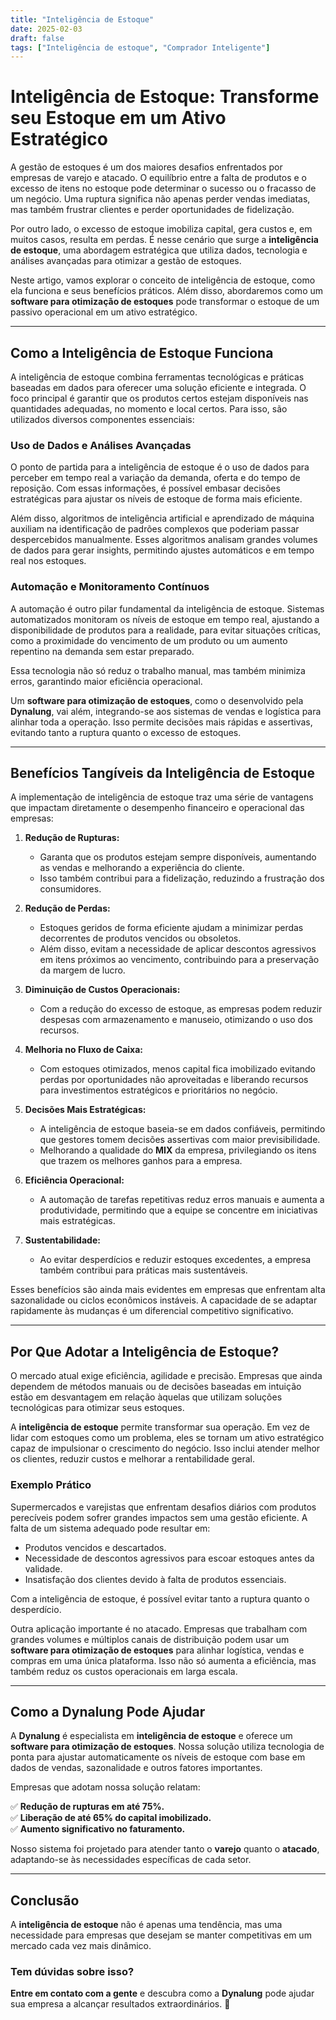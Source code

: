 ```yaml
---
title: "Inteligência de Estoque"
date: 2025-02-03
draft: false
tags: ["Inteligência de estoque", "Comprador Inteligente"]
---
```


# Inteligência de Estoque: Transforme seu Estoque em um Ativo Estratégico  

A gestão de estoques é um dos maiores desafios enfrentados por empresas de varejo e atacado. O equilíbrio entre a falta de produtos e o excesso de itens no estoque pode determinar o sucesso ou o fracasso de um negócio. Uma ruptura significa não apenas perder vendas imediatas, mas também frustrar clientes e perder oportunidades de fidelização.  

Por outro lado, o excesso de estoque imobiliza capital, gera custos e, em muitos casos, resulta em perdas. É nesse cenário que surge a **inteligência de estoque**, uma abordagem estratégica que utiliza dados, tecnologia e análises avançadas para otimizar a gestão de estoques.  

Neste artigo, vamos explorar o conceito de inteligência de estoque, como ela funciona e seus benefícios práticos. Além disso, abordaremos como um **software para otimização de estoques** pode transformar o estoque de um passivo operacional em um ativo estratégico.  

---

## Como a Inteligência de Estoque Funciona  

A inteligência de estoque combina ferramentas tecnológicas e práticas baseadas em dados para oferecer uma solução eficiente e integrada. O foco principal é garantir que os produtos certos estejam disponíveis nas quantidades adequadas, no momento e local certos. Para isso, são utilizados diversos componentes essenciais:  

### Uso de Dados e Análises Avançadas  

O ponto de partida para a inteligência de estoque é o uso de dados para perceber em tempo real a variação da demanda, oferta e do tempo de reposição. Com essas informações, é possível embasar decisões estratégicas para ajustar os níveis de estoque de forma mais eficiente.  

Além disso, algoritmos de inteligência artificial e aprendizado de máquina auxiliam na identificação de padrões complexos que poderiam passar despercebidos manualmente. Esses algoritmos analisam grandes volumes de dados para gerar insights, permitindo ajustes automáticos e em tempo real nos estoques.  

### Automação e Monitoramento Contínuos  

A automação é outro pilar fundamental da inteligência de estoque. Sistemas automatizados monitoram os níveis de estoque em tempo real, ajustando a disponibilidade de produtos para a realidade, para evitar situações críticas, como a proximidade do vencimento de um produto ou um aumento repentino na demanda sem estar preparado.  

Essa tecnologia não só reduz o trabalho manual, mas também minimiza erros, garantindo maior eficiência operacional.  

Um **software para otimização de estoques**, como o desenvolvido pela **Dynalung**, vai além, integrando-se aos sistemas de vendas e logística para alinhar toda a operação. Isso permite decisões mais rápidas e assertivas, evitando tanto a ruptura quanto o excesso de estoques.  

---

## Benefícios Tangíveis da Inteligência de Estoque  

A implementação de inteligência de estoque traz uma série de vantagens que impactam diretamente o desempenho financeiro e operacional das empresas:  

1. **Redução de Rupturas:**  
   - Garanta que os produtos estejam sempre disponíveis, aumentando as vendas e melhorando a experiência do cliente.  
   - Isso também contribui para a fidelização, reduzindo a frustração dos consumidores.  

2. **Redução de Perdas:**  
   - Estoques geridos de forma eficiente ajudam a minimizar perdas decorrentes de produtos vencidos ou obsoletos.  
   - Além disso, evitam a necessidade de aplicar descontos agressivos em itens próximos ao vencimento, contribuindo para a preservação da margem de lucro.  

3. **Diminuição de Custos Operacionais:**  
   - Com a redução do excesso de estoque, as empresas podem reduzir despesas com armazenamento e manuseio, otimizando o uso dos recursos.  

4. **Melhoria no Fluxo de Caixa:**  
   - Com estoques otimizados, menos capital fica imobilizado evitando perdas por oportunidades não aproveitadas e liberando recursos para investimentos estratégicos e prioritários no negócio.  

5. **Decisões Mais Estratégicas:**  
   - A inteligência de estoque baseia-se em dados confiáveis, permitindo que gestores tomem decisões assertivas com maior previsibilidade.  
   - Melhorando a qualidade do **MIX** da empresa, privilegiando os itens que trazem os melhores ganhos para a empresa.  

6. **Eficiência Operacional:**  
   - A automação de tarefas repetitivas reduz erros manuais e aumenta a produtividade, permitindo que a equipe se concentre em iniciativas mais estratégicas.  

7. **Sustentabilidade:**  
   - Ao evitar desperdícios e reduzir estoques excedentes, a empresa também contribui para práticas mais sustentáveis.  

Esses benefícios são ainda mais evidentes em empresas que enfrentam alta sazonalidade ou ciclos econômicos instáveis. A capacidade de se adaptar rapidamente às mudanças é um diferencial competitivo significativo.  

---

## Por Que Adotar a Inteligência de Estoque?  

O mercado atual exige eficiência, agilidade e precisão. Empresas que ainda dependem de métodos manuais ou de decisões baseadas em intuição estão em desvantagem em relação àquelas que utilizam soluções tecnológicas para otimizar seus estoques.  

A **inteligência de estoque** permite transformar sua operação. Em vez de lidar com estoques como um problema, eles se tornam um ativo estratégico capaz de impulsionar o crescimento do negócio. Isso inclui atender melhor os clientes, reduzir custos e melhorar a rentabilidade geral.  

### Exemplo Prático  

Supermercados e varejistas que enfrentam desafios diários com produtos perecíveis podem sofrer grandes impactos sem uma gestão eficiente. A falta de um sistema adequado pode resultar em:  

- Produtos vencidos e descartados.  
- Necessidade de descontos agressivos para escoar estoques antes da validade.  
- Insatisfação dos clientes devido à falta de produtos essenciais.  

Com a inteligência de estoque, é possível evitar tanto a ruptura quanto o desperdício.  

Outra aplicação importante é no atacado. Empresas que trabalham com grandes volumes e múltiplos canais de distribuição podem usar um **software para otimização de estoques** para alinhar logística, vendas e compras em uma única plataforma. Isso não só aumenta a eficiência, mas também reduz os custos operacionais em larga escala.  

---

## Como a Dynalung Pode Ajudar  

A **Dynalung** é especialista em **inteligência de estoque** e oferece um **software para otimização de estoques**. Nossa solução utiliza tecnologia de ponta para ajustar automaticamente os níveis de estoque com base em dados de vendas, sazonalidade e outros fatores importantes.  

Empresas que adotam nossa solução relatam:  

✅ **Redução de rupturas em até 75%.**  
✅ **Liberação de até 65% do capital imobilizado.**  
✅ **Aumento significativo no faturamento.**  

Nosso sistema foi projetado para atender tanto o **varejo** quanto o **atacado**, adaptando-se às necessidades específicas de cada setor.  

---

## Conclusão  

A **inteligência de estoque** não é apenas uma tendência, mas uma necessidade para empresas que desejam se manter competitivas em um mercado cada vez mais dinâmico.  

### Tem dúvidas sobre isso?  

**Entre em contato com a gente** e descubra como a **Dynalung** pode ajudar sua empresa a alcançar resultados extraordinários. 🚀  